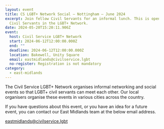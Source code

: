 ```yaml
---
layout: event
title: CS LGBT+ Network Social – Nottingham – June 2024
excerpt: Join fellow Civil Servants for an informal lunch. This is open to all
  Civil Servants in the LGBT+ Network.
date: 2024-05-20T15:20:11.906Z
event:
  host: Civil Service LGBT+ Network
  start: 2024-06-12T12:00:00.000Z
  end: ""
  deadline: 2024-06-12T12:00:00.000Z
  location: Bakewell, Unity Square
  email: eastmidlands@civilservice.lgbt
  no-register: Registration is not mandatory
category:
  - east-midlands
---
```

The Civil Service LGBT+ Network organises informal networking and social events so that LGBT+ civil servants can meet each other. Our local organisers organise these events in various cities across the country.

If you have questions about this event, or you have an idea for a future event, you can contact our East Midlands team at the below email address.

[eastmidlands@civilservice.lgbt](mailto:eastmidlands@civilservice.lgbt)